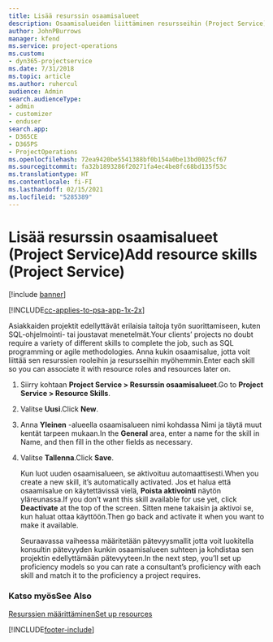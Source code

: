 ```yaml
---
title: Lisää resurssin osaamisalueet
description: Osaamisalueiden liittäminen resursseihin (Project Service)
author: JohnPBurrows
manager: kfend
ms.service: project-operations
ms.custom:
- dyn365-projectservice
ms.date: 7/31/2018
ms.topic: article
ms.author: ruhercul
audience: Admin
search.audienceType:
- admin
- customizer
- enduser
search.app:
- D365CE
- D365PS
- ProjectOperations
ms.openlocfilehash: 72ea9420be5541388bf0b154a0be13bd0025cf67
ms.sourcegitcommit: fa32b1893286f20271fa4ec4be8fc68bd135f53c
ms.translationtype: HT
ms.contentlocale: fi-FI
ms.lasthandoff: 02/15/2021
ms.locfileid: "5285389"
---
```

# <a name="add-resource-skills-project-service"></a><span data-ttu-id="face9-103">Lisää resurssin osaamisalueet (Project Service)</span><span class="sxs-lookup"><span data-stu-id="face9-103">Add resource skills (Project Service)</span></span>

[!include [banner](../includes/psa-now-project-operations.md)]

[!INCLUDE[cc-applies-to-psa-app-1x-2x](../includes/cc-applies-to-psa-app-1x-2x.md)]

<span data-ttu-id="face9-104">Asiakkaiden projektit edellyttävät erilaisia taitoja työn suorittamiseen, kuten SQL-ohjelmointi- tai joustavat menetelmät.</span><span class="sxs-lookup"><span data-stu-id="face9-104">Your clients’ projects no doubt require a variety of different skills to complete the job, such as SQL programming or agile methodologies.</span></span> <span data-ttu-id="face9-105">Anna kukin osaamisalue, jotta voit liittää sen resurssien rooleihin ja resursseihin myöhemmin.</span><span class="sxs-lookup"><span data-stu-id="face9-105">Enter each skill so you can associate it with resource roles and resources later on.</span></span>  
  
1. <span data-ttu-id="face9-106">Siirry kohtaan **Project Service > Resurssin osaamisalueet**.</span><span class="sxs-lookup"><span data-stu-id="face9-106">Go to **Project Service > Resource Skills**.</span></span>  
  
2. <span data-ttu-id="face9-107">Valitse **Uusi**.</span><span class="sxs-lookup"><span data-stu-id="face9-107">Click **New**.</span></span>  
  
3. <span data-ttu-id="face9-108">Anna **Yleinen** -alueella osaamisalueen nimi kohdassa Nimi ja täytä muut kentät tarpeen mukaan.</span><span class="sxs-lookup"><span data-stu-id="face9-108">In the **General** area, enter a name for the skill in Name, and then fill in the other fields as necessary.</span></span>  
  
4. <span data-ttu-id="face9-109">Valitse **Tallenna**.</span><span class="sxs-lookup"><span data-stu-id="face9-109">Click **Save**.</span></span>  
  
   <span data-ttu-id="face9-110">Kun luot uuden osaamisalueen, se aktivoituu automaattisesti.</span><span class="sxs-lookup"><span data-stu-id="face9-110">When you create a new skill, it’s automatically activated.</span></span> <span data-ttu-id="face9-111">Jos et halua että osaamisalue on käytettävissä vielä, **Poista aktivointi** näytön yläreunassa.</span><span class="sxs-lookup"><span data-stu-id="face9-111">If you don’t want this skill available for use yet, click **Deactivate** at the top of the screen.</span></span> <span data-ttu-id="face9-112">Sitten mene takaisin ja aktivoi se, kun haluat ottaa käyttöön.</span><span class="sxs-lookup"><span data-stu-id="face9-112">Then go back and activate it when you want to make it available.</span></span>  
  
   <span data-ttu-id="face9-113">Seuraavassa vaiheessa määritetään pätevyysmallit jotta voit luokitella konsultin pätevyyden kunkin osaamisalueen suhteen ja kohdistaa sen projektin edellyttämään pätevyyteen.</span><span class="sxs-lookup"><span data-stu-id="face9-113">In the next step, you’ll set up proficiency models so you can rate a consultant’s proficiency with each skill and match it to the proficiency a project requires.</span></span>  
  
### <a name="see-also"></a><span data-ttu-id="face9-114">Katso myös</span><span class="sxs-lookup"><span data-stu-id="face9-114">See Also</span></span>  
 [<span data-ttu-id="face9-115">Resurssien määrittäminen</span><span class="sxs-lookup"><span data-stu-id="face9-115">Set up resources</span></span>](../psa/set-up-resources.md)


[!INCLUDE[footer-include](../includes/footer-banner.md)]